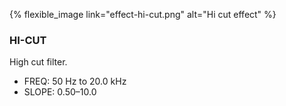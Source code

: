 {% flexible_image link="effect-hi-cut.png" alt="Hi cut effect" %}

### HI-CUT
High cut filter.

* FREQ: 50 Hz to 20.0 kHz
* SLOPE: 0.50–10.0
